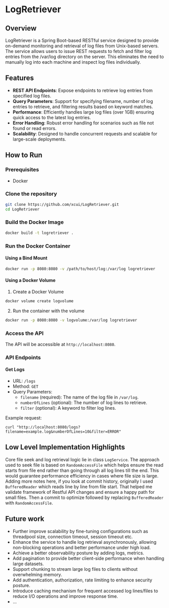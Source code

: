 # LogRetriever

## Overview
LogRetriever is a Spring Boot-based RESTful service designed to provide on-demand monitoring and retrieval of log files from Unix-based servers.
The service allows users to issue REST requests to fetch and filter log entries from the /var/log directory on the server. This eliminates the
need to manually log into each machine and inspect log files individually.

## Features
* **REST API Endpoints**: Expose endpoints to retrieve log entries from specified log files.
* **Query Parameters**: Support for specifying filename, number of log entries to retrieve, and filtering results based on keyword matches.
* **Performance**: Efficiently handles large log files (over 1GB) ensuring quick access to the latest log entries.
* **Error Handling**: Robust error handling for scenarios such as file not found or read errors.
* **Scalability**: Designed to handle concurrent requests and scalable for large-scale deployments.

## How to Run

### Prerequisites

- Docker

### Clone the repository
```sh
git clone https://github.com/xcui/LogRetriever.git
cd LogRetriever
```

### Build the Docker Image

```sh
docker build -t logretriever .
```

### Run the Docker Container

#### Using a Bind Mount

```sh
docker run -p 8080:8080 -v /path/to/host/log:/var/log logretriever
```

#### Using a Docker Volume
1. Create a Docker Volume
```sh
docker volume create logvolume
```
2. Run the container with the volume
```sh
docker run -p 8080:8080 -v logvolume:/var/log logretriever
```

### Access the API
The API will be accessible at `http://localhost:8080`.

### API Endpoints

#### Get Logs
* URL: `/logs`
* Method: `GET`
* Query Parameters:
  * `filename` (required): The name of the log file in `/var/log`.
  * `numberOfLines` (optional): The number of log lines to retrieve.
  * `filter` (optional): A keyword to filter log lines.

Example request:
```shell
curl "http://localhost:8080/logs?filename=example.log&numberOfLines=10&filter=ERROR"
```

## Low Level Implementation Highlights
Core file seek and log retrieval logic lie in class `LogService`. The approach used to seek file is based on `RandomAccessFile` which 
helps ensure the read starts from file end rather than going through all log lines till the end. This would guarantee performance
efficiency in cases where file size is large. Adding more notes here, if you look at commit history, originally I used `BufferedReader`
which reads line by line from file start. That helped me validate framework of Restful API changes and ensure a happy path for small
files. Then a commit to optimize followed by replacing `BufferedReader` with `RandomAccessFile`.

## Future work
* Further improve scalability by fine-tuning configurations such as threadpool size, connection timeout, session timeout etc.
* Enhance the service to handle log retrieval asynchronously, allowing non-blocking operations and better performance under high load.
* Achieve a better observability posture by adding logs, metrics.
* Add pagination to provide better client-side performance when handling large datasets.
* Support chunking to stream large log files to clients without overwhelming memory.
* Add authentication, authorization, rate limiting to enhance security posture.
* Introduce caching mechanism for frequent accessed log lines/files to reduce I/O operations and improve response time.
* ...
